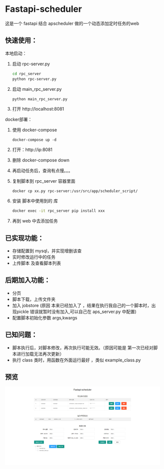 # Fastapi-scheduler

这是一个 fastapi 结合 apscheduler 做的一个动态添加定时任务的web

## 快速使用：

本地启动：

1. 启动 rpc-server.py 

   ```bash
   cd rpc_server
   python rpc-server.py
   ```

2. 启动 main_rpc_server.py

   ```
   python main_rpc_server.py
   ```

3. 打开 http://localhost:8081

docker部署：

1. 使用 docker-compose

   ```
   docker-compose up -d
   ```

2.  打开：http://ip:8081

3. 删除  docker-compose down

4. 再启动任务后，查询有点慢。。。

5. 复制脚本到 rpc_server 容器里面

   ```bash
   docker cp xx.py rpc-server:/usr/src/app/scheduler_script/
   ```

6. 安装 脚本中使用到的 库 

   ```bash
   docker exec -it rpc_server pip install xxx
   ```

7. 再到 web 中去添加任务



## 已实现功能：

- 存储配置到 mysql，并实现增删该查
- 实时修改运行中的任务
- 上传脚本 及查看脚本列表

## 后期加入功能：

- 分页
- 脚本下载，上传文件夹
- 加入 jobstore (原因 本来已经加入了 ，结果在执行我自己的一个脚本时，出现pickle 错误就暂时没有加入,可以自己在 aps_server.py 中配置)
- 配置脚本初始化参数 args,kwargs



## 已知问题：

- 脚本执行后，对脚本修改，再次执行可能无效。（原因可能是 第一次已经对脚本进行加载无法再次更新）
- 执行 class 类时，用函数在外面运行最好 ，类似 example_class.py



## 预览

 ![image](https://github.com/libaibuaidufu/Fastapi-scheduler/blob/master/doc_img.png) 

